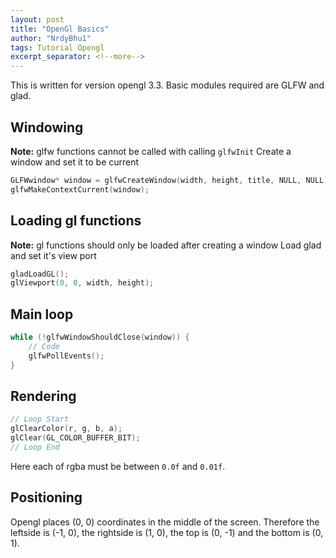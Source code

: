 ```yaml
---
layout: post
title: "OpenGl Basics"
author: "NrdyBhu1"
tags: Tutorial Opengl
excerpt_separator: <!--more-->
---
```


This is written for version opengl 3.3. Basic modules required are GLFW and glad.<!--more-->

## Windowing
**Note:** glfw functions cannot be called with calling `glfwInit`
Create a window and set it to be current
```C
GLFWwindow* window = glfwCreateWindow(width, height, title, NULL, NULL);
glfwMakeContextCurrent(window);
```

## Loading gl functions
**Note:** gl functions should only be loaded after creating a window
Load glad and set it's view port
```C
gladLoadGL();
glViewport(0, 0, width, height);
```

## Main loop
```C
while (!glfwWindowShouldClose(window)) {
    // Code
    glfwPollEvents();
}
```

## Rendering
```C
// Loop Start
glClearColor(r, g, b, a);
glClear(GL_COLOR_BUFFER_BIT);
// Loop End
```
Here each of rgba must be between `0.0f` and `0.01f`.

## Positioning
Opengl places (0, 0) coordinates in the middle of the screen. Therefore the leftside is (-1, 0), the rightside is (1, 0), the top is (0, -1) and the bottom is (0, 1).

